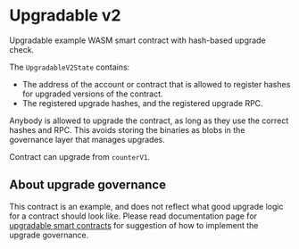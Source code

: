 # Upgradable v2

Upgradable example WASM smart contract with hash-based upgrade check.

The `UpgradableV2State` contains:

- The address of the account or contract that is allowed to register hashes for
  upgraded versions of the contract.
- The registered upgrade hashes, and the registered upgrade RPC.

Anybody is allowed to upgrade the contract, as long as they use the correct
hashes and RPC. This avoids storing the binaries as blobs in the governance
layer that manages upgrades.

Contract can upgrade from `counterV1`.

## About upgrade governance

This contract is an example, and does not reflect what good upgrade logic for a
contract should look like. Please read documentation page for [upgradable smart
contracts](https://partisiablockchain.gitlab.io/documentation/smart-contracts/upgradable-smart-contracts.html)
for suggestion of how to implement the upgrade governance.